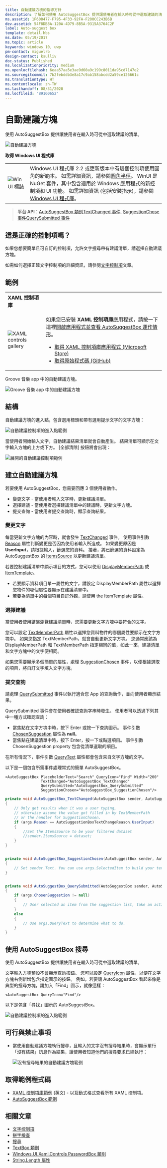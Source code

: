 ```yaml
---
title: 自動建議方塊的指導方針
description: 了解如何使用 AutoSuggestBox 提供讓使用者在輸入時可從中選取建議的清單。
ms.assetid: 1F608477-F795-4F33-92FA-F200CC243B6B
dev.assetid: 54F8DB8A-120A-4D79-8B5A-9315A3764C2F
label: Auto-suggest box
template: detail.hbs
ms.date: 05/19/2017
ms.topic: article
keywords: windows 10, uwp
pm-contact: miguelrb
design-contact: ksulliv
doc-status: Published
ms.localizationpriority: medium
ms.openlocfilehash: 6eaa57aa5e3ae9d60a9c199c8011da95cd7147e2
ms.sourcegitcommit: 7b2febddb3e8a17c9ab158abcdd2a59ce126661c
ms.translationtype: HT
ms.contentlocale: zh-TW
ms.lasthandoff: 08/31/2020
ms.locfileid: "89160652"
---
```

# <a name="auto-suggest-box"></a>自動建議方塊

使用 AutoSuggestBox 提供讓使用者在輸入時可從中選取建議的清單。

![自動建議方塊](images/controls_autosuggest_expanded01.png)

**取得 Windows UI 程式庫**

|  |  |
| - | - |
| ![WinUI 標誌](images/winui-logo-64x64.png) | Windows UI 程式庫 2.2 或更新版本中有這個控制項使用圓角的新範本。 如需詳細資訊，請參閱[圓角半徑](../style/rounded-corner.md)。 WinUI 是 NuGet 套件，其中包含適用於 Windows 應用程式的新控制項和 UI 功能。 如需詳細資訊 (包括安裝指示)，請參閱 [Windows UI 程式庫](/uwp/toolkits/winui/)。 |

> **平台 API**：[AutoSuggestBox 類別](/uwp/api/Windows.UI.Xaml.Controls.AutoSuggestBox)[TextChanged 事件](/uwp/api/windows.ui.xaml.controls.autosuggestbox.textchanged), [SuggestionChose 事件](/uwp/api/windows.ui.xaml.controls.autosuggestbox.suggestionchosen)[QuerySubmitted 事件](/uwp/api/windows.ui.xaml.controls.autosuggestbox.querysubmitted)

## <a name="is-this-the-right-control"></a>這是正確的控制項嗎？

如果您想要簡單且可自訂的控制項，允許文字搜尋帶有建議清單，請選擇自動建議方塊。

如需如何選擇正確文字控制項的詳細資訊，請參閱[文字控制項](text-controls.md)文章。

## <a name="examples"></a>範例

<table>
<th align="left">XAML 控制項庫<th>
<tr>
<td><img src="images/xaml-controls-gallery-app-icon-sm.png" alt="XAML controls gallery"></img></td>
<td>
    <p>如果您已安裝 <strong style="font-weight: semi-bold">XAML 控制項庫</strong>應用程式，請按一下這裡<a href="xamlcontrolsgallery:/item/AutoSuggestBox">開啟應用程式並查看 AutoSuggestBox 運作情形</a>。</p>
    <ul>
    <li><a href="https://www.microsoft.com/store/productId/9MSVH128X2ZT">取得 XAML 控制項庫應用程式 (Microsoft Store)</a></li>
    <li><a href="https://github.com/Microsoft/Xaml-Controls-Gallery">取得原始程式碼 (GitHub)</a></li>
    </ul>
</td>
</tr>
</table>

Groove 音樂 app 中的自動建議方塊。

![Groove 音樂 app 中的自動建議方塊](images/control-examples/auto-suggest-box-groove.png)

## <a name="anatomy"></a>結構
自動建議方塊的進入點，包含選用標頭和帶有選用提示文字的文字方塊：

![自動建議控制項的進入點範例](images/controls_autosuggest_entrypoint.png)

當使用者開始輸入文字，自動建議結果清單就會自動產生。 結果清單可顯示在文字輸入方塊的上方或下方。 [全部清除] 按鈕將會出現：

![展開的自動建議控制項範例](images/controls_autosuggest_expanded01.png)

## <a name="create-an-auto-suggest-box"></a>建立自動建議方塊

若要使用 AutoSuggestBox，您需要回應 3 個使用者動作。

- 變更文字 - 當使用者輸入文字時，更新建議清單。
- 選擇建議 - 當使用者選擇建議清單中的建議時，更新文字方塊。
- 提交查詢 - 當使用者提交查詢時，顯示查詢結果。

### <a name="text-changed"></a>變更文字

每當更新文字方塊的內容時，就會發生 [TextChanged](/uwp/api/windows.ui.xaml.controls.autosuggestbox.textchanged) 事件。 使用事件引數 [Reason](/uwp/api/windows.ui.xaml.controls.autosuggestboxtextchangedeventargs.reason) 屬性判斷變更是否因為使用者輸入所造成。 如果變更原因是 **UserInput**，請根據輸入，篩選您的資料。 接著，將已篩選的資料設定為 AutoSuggestBox 的 [ItemsSource](/uwp/api/windows.ui.xaml.controls.itemscontrol.itemssource) 以更新建議清單。

若要控制建議清單中顯示項目的方式，您可以使用 [DisplayMemberPath](/uwp/api/windows.ui.xaml.controls.itemscontrol.displaymemberpath) 或 [ItemTemplate](/uwp/api/windows.ui.xaml.controls.itemscontrol.itemtemplate)。

- 若要顯示資料項目單一屬性的文字，請設定 DisplayMemberPath 屬性以選擇您物件的哪個屬性要顯示在建議清單中。
- 若要為清單中的每個項目自訂外觀，請使用 the ItemTemplate 屬性。

### <a name="suggestion-chosen"></a>選擇建議

當使用者使用鍵盤瀏覽建議清單時，您需要更新文字方塊中要符合的文字。

您可以設定 [TextMemberPath](/uwp/api/windows.ui.xaml.controls.autosuggestbox.textmemberpath) 屬性以選擇您資料物件的哪個屬性要顯示在文字方塊中。 如果您指定 TextMemberPath，就會自動更新文字方塊。 您通常應該為 DisplayMemberPath 和 TextMemberPath 指定相同的值，如此一來，建議清單和文字方塊中的文字便相同。

如果您需要顯示多個簡單的屬性，處理 [SuggestionChosen](/uwp/api/windows.ui.xaml.controls.autosuggestbox.suggestionchosen) 事件，以便根據選取的項目，將自訂文字填入文字方塊。

### <a name="query-submitted"></a>提交查詢

請處理 [QuerySubmitted](/uwp/api/windows.ui.xaml.controls.autosuggestbox.querysubmitted) 事件以執行適合您 App 的查詢動作，並向使用者顯示結果。

QuerySubmitted 事件會在使用者確認查詢字串時發生。 使用者可以透過下列其中一種方式確認查詢：
- 當焦點在文字方塊中時，按下 Enter 或按一下查詢圖示。 事件引數 [ChosenSuggestion](/uwp/api/windows.ui.xaml.controls.autosuggestboxquerysubmittedeventargs.chosensuggestion) 屬性為 **null**。
- 當焦點在建議清單中時，按下 Enter，按一下或點選項目。 事件引數 ChosenSuggestion property 包含從清單選取的項目。

在所有情況下，事件引數 [QueryText](/uwp/api/windows.ui.xaml.controls.autosuggestboxquerysubmittedeventargs.querytext) 屬性都會包含來自文字方塊的文字。

以下是一個包含所需事件處理常式的簡單 AutoSuggestBox。

```xaml
<AutoSuggestBox PlaceholderText="Search" QueryIcon="Find" Width="200"
                TextChanged="AutoSuggestBox_TextChanged"
                QuerySubmitted="AutoSuggestBox_QuerySubmitted"
                SuggestionChosen="AutoSuggestBox_SuggestionChosen"/>
```

```csharp
private void AutoSuggestBox_TextChanged(AutoSuggestBox sender, AutoSuggestBoxTextChangedEventArgs args)
{
    // Only get results when it was a user typing,
    // otherwise assume the value got filled in by TextMemberPath
    // or the handler for SuggestionChosen.
    if (args.Reason == AutoSuggestionBoxTextChangeReason.UserInput)
    {
        //Set the ItemsSource to be your filtered dataset
        //sender.ItemsSource = dataset;
    }
}


private void AutoSuggestBox_SuggestionChosen(AutoSuggestBox sender, AutoSuggestBoxSuggestionChosenEventArgs args)
{
    // Set sender.Text. You can use args.SelectedItem to build your text string.
}


private void AutoSuggestBox_QuerySubmitted(AutoSuggestBox sender, AutoSuggestBoxQuerySubmittedEventArgs args)
{
    if (args.ChosenSuggestion != null)
    {
        // User selected an item from the suggestion list, take an action on it here.
    }
    else
    {
        // Use args.QueryText to determine what to do.
    }
}
```

## <a name="use-autosuggestbox-for-search"></a>使用 AutoSuggestBox 搜尋

使用 AutoSuggestBox 提供讓使用者在輸入時可從中選取建議的清單。

文字輸入方塊預設不會顯示查詢按鈕。 您可以設定 [QueryIcon](/uwp/api/windows.ui.xaml.controls.autosuggestbox.queryicon) 屬性，以便在文字方塊右側新增包含指定圖示的按鈕。 例如，若要讓 AutoSuggestBox 看起來像是典型的搜尋方塊，請加入「Find」圖示，就像這樣：

```xaml
<AutoSuggestBox QueryIcon="Find"/>
```

以下是包含「尋找」圖示的 AutoSuggestBox。

![自動建議控制項的進入點範例](images/controls_autosuggest_entrypoint.png)

## <a name="dos-and-donts"></a>可行與禁止事項

-   當使用自動建議方塊執行搜尋，且輸入的文字沒有搜尋結果時，會顯示單行「沒有結果」訊息作為結果，讓使用者知道他們的搜尋要求已經執行：

    ![沒有搜尋結果的自動建議方塊範例](images/controls_autosuggest_noresults.png)

<!--
<div class="microsoft-internal-note">
**Globalization and localization checklist**

<table>
<tr>
<th>Vertical spacing</th><td>Use non-Latin characters for vertical spacing to ensure non-Latin scripts will display properly, including numbers.</td>
</tr>
<tr>
<th>Scrolling</th><td>When auto suggest text is selected, user should be able to scroll to end of string.</td>
</tr>
</table>
</div>
-->

## <a name="get-the-sample-code"></a>取得範例程式碼

- [XAML 控制項庫範例](https://github.com/Microsoft/Xaml-Controls-Gallery) (英文) - 以互動式格式查看所有 XAML 控制項。
- [AutoSuggestBox 範例](https://github.com/Microsoft/Windows-universal-samples/tree/master/Samples/XamlAutoSuggestBox)

## <a name="related-articles"></a>相關文章

- [文字控制項](text-controls.md)
- [拼字檢查](text-controls.md)
- [搜尋](search.md)
- [TextBox 類別](/uwp/api/Windows.UI.Xaml.Controls.TextBox)
- [Windows.UI.Xaml.Controls PasswordBox 類別](/uwp/api/Windows.UI.Xaml.Controls.PasswordBox)
- [String.Length 屬性](/dotnet/api/system.string.length)